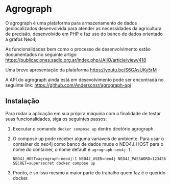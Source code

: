 # Agrograph
O agrograph é uma plataforma para armazenamento de dados geolocalizados desenvolvida para atender as necessidades da agricultura de precisão, desenvolvido em PHP e faz uso do banco de dados orientado a grafos Neo4j

As funcionalidades bem como o processo de desenvolvimento estão documentados no seguinte artigo: https://publicaciones.sadio.org.ar/index.php/JAIIO/article/view/418

Uma breve apresentação da plataforma 
https://youtu.be/S6GAsUKy5rM

A API do agrograph ainda está em desevolvimento pode ser encontrada no seguinte link: https://github.com/Andersonsr/agrograph-api 

## Instalação
Para rodar a aplicação em sua própira máquina com a finalidade de testar suas funcionalidades, siga os seguintes passos:  

1. Executar o comando `docker compose up` dentro  diretório agrograph.

2. O compose up pode receber alguma variaveis de ambiente. Para usar o container do neo4j como banco de dados mude o NEO4J_HOST para o nome do container, o nome default é `agrograph-neo4j-1`.  
    ```
    NEO4J_HOST=agrograph-neo4j-1 NEO4J_USER=neo4j NEO4J_PASSWORD=123456 SECRET=supersecret docker compose up
    ```
3. Pronto, é só isso mesmo a maior parte do trabalho quem faz é o querido docker. 

